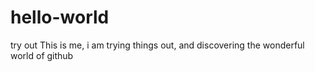 # hello-world
try out
This is me, i am trying things out, and discovering the wonderful world of github
